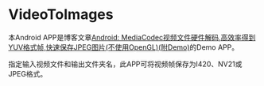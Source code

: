 # VideoToImages
本Android APP是博客文章[Android: MediaCodec视频文件硬件解码,高效率得到YUV格式帧,快速保存JPEG图片(不使用OpenGL)(附Demo)][blog]的Demo APP。

指定输入视频文件和输出文件夹名，此APP可将视频帧保存为I420、NV21或JPEG格式。

[blog]:http://www.polarxiong.com/archives/Android-MediaCodec%E8%A7%86%E9%A2%91%E6%96%87%E4%BB%B6%E7%A1%AC%E4%BB%B6%E8%A7%A3%E7%A0%81-%E9%AB%98%E6%95%88%E7%8E%87%E5%BE%97%E5%88%B0YUV%E6%A0%BC%E5%BC%8F%E5%B8%A7-%E5%BF%AB%E9%80%9F%E4%BF%9D%E5%AD%98JPEG%E5%9B%BE%E7%89%87-%E4%B8%8D%E4%BD%BF%E7%94%A8OpenGL.html
